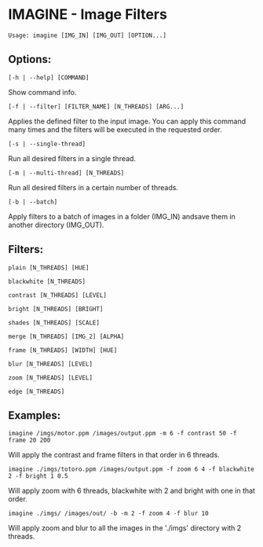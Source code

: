 # IMAGINE - Image Filters 
 
    Usage: imagine [IMG_IN] [IMG_OUT] [OPTION...] 

## Options: 
    [-h | --help] [COMMAND] 
Show command info. 

    [-f | --filter] [FILTER_NAME] [N_THREADS] [ARG...]
Applies the defined filter to the input image.  You can apply this command many times and the filters will be executed in the requested order.

    [-s | --single-thread]
Run all desired filters in a single thread.

    [-m | --multi-thread] [N_THREADS]

Run all desired filters in a certain number of threads.

    [-b | --batch]
Apply filters to a batch of images in a folder (IMG_IN) andsave them in another directory (IMG_OUT).


## Filters:
    plain [N_THREADS] [HUE]

    blackwhite [N_THREADS]

    contrast [N_THREADS] [LEVEL]

    bright [N_THREADS] [BRIGHT]

    shades [N_THREADS] [SCALE]

    merge [N_THREADS] [IMG_2] [ALPHA]

    frame [N_THREADS] [WIDTH] [HUE]

    blur [N_THREADS] [LEVEL]

    zoom [N_THREADS] [LEVEL]

    edge [N_THREADS]

## Examples: 
    imagine /imgs/motor.ppm /images/output.ppm -m 6 -f contrast 50 -f frame 20 200 
       
Will apply the contrast and frame filters in that order in 6 threads. 

    imagine ./imgs/totoro.ppm /images/output.ppm -f zoom 6 4 -f blackwhite 2 -f bright 1 0.5 
Will apply zoom with 6 threads, blackwhite with 2 and bright with one in that order. 

    imagine ./imgs/ /images/out/ -b -m 2 -f zoom 4 -f blur 10
Will apply zoom and blur to all the images in the './imgs' directory with 2 threads. 